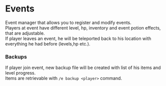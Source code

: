 # Events
Event manager that allows you to register and modify events. <br>
Players at event have different level, hp, inventory and event potion effects, that are adjustable.<br>
If player leaves an event, he will be teleported back to his location with everything he had before (levels,hp etc.). <br>
<h3> Backups </h3>
If player join event, new backup file will be created with list of his items and level progress. <br>
Items are retrievable with <code>/e backup &#60;player&#62;</code> command.
